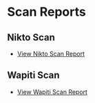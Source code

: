 # Scan Reports

## Nikto Scan

- [View Nikto Scan Report](https://raw.githack.com/dotCMS/core-test-results/pentest/2023-07-03/nikto_scan.html)
## Wapiti Scan

- [View Wapiti Scan Report](https://raw.githack.com/dotCMS/core-test-results/pentest/2023-07-03/wapiti_scan.html)

